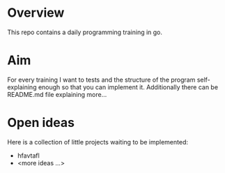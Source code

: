 # Overview
This repo contains a daily programming training in go.

# Aim
For every training I want to tests and the structure of the program self-explaining 
enough so that you can implement it.
Additionally there can be README.md file explaining more...

# Open ideas
Here is a collection of little projects waiting to be implemented:
- hfavtafl
- <more ideas ...>
